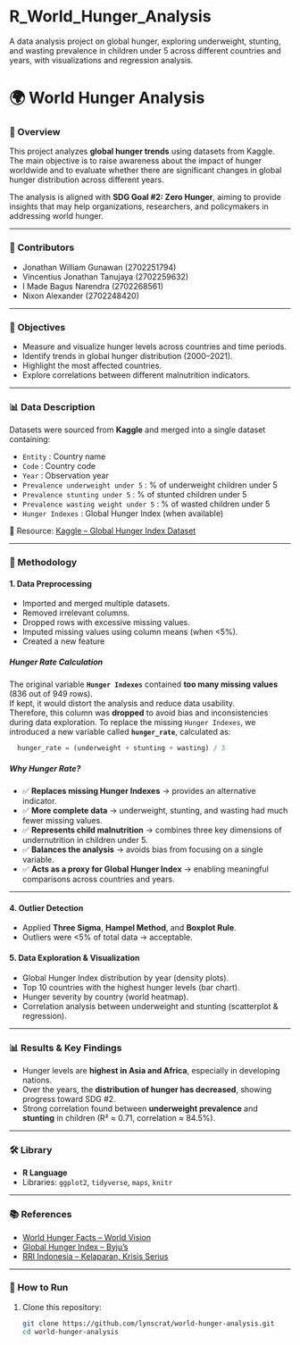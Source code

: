 # R_World_Hunger_Analysis
A data analysis project on global hunger, exploring underweight, stunting, and wasting prevalence in children under 5 across different countries and years, with visualizations and regression analysis.

# 🌍 World Hunger Analysis

### 📌 Overview
This project analyzes **global hunger trends** using datasets from Kaggle.  
The main objective is to raise awareness about the impact of hunger worldwide and to evaluate whether there are significant changes in global hunger distribution across different years.

The analysis is aligned with **SDG Goal #2: Zero Hunger**, aiming to provide insights that may help organizations, researchers, and policymakers in addressing world hunger.

---

### 👥 Contributors
- Jonathan William Gunawan (2702251794)  
- Vincentius Jonathan Tanujaya (2702259632)  
- I Made Bagus Narendra (2702268561)  
- Nixon Alexander (2702248420)  

---

### 🎯 Objectives
- Measure and visualize hunger levels across countries and time periods.  
- Identify trends in global hunger distribution (2000–2021).  
- Highlight the most affected countries.  
- Explore correlations between different malnutrition indicators. 

---

### 📊 Data Description
Datasets were sourced from **Kaggle** and merged into a single dataset containing:  
- `Entity` : Country name  
- `Code` : Country code  
- `Year` : Observation year  
- `Prevalence underweight under 5` : % of underweight children under 5  
- `Prevalence stunting under 5` : % of stunted children under 5  
- `Prevalence wasting weight under 5` : % of wasted children under 5  
- `Hunger Indexes` : Global Hunger Index (when available)

📂 Resource: [Kaggle – Global Hunger Index Dataset](https://www.kaggle.com/datasets/whenamancodes/the-global-hunger-index)

---

### 🔧 Methodology
#### 1. Data Preprocessing
- Imported and merged multiple datasets.  
- Removed irrelevant columns.  
- Dropped rows with excessive missing values.  
- Imputed missing values using column means (when <5%).  
- Created a new feature
  
##### Hunger Rate Calculation
The original variable **`Hunger Indexes`** contained **too many missing values** (836 out of 949 rows).  
If kept, it would distort the analysis and reduce data usability.  
Therefore, this column was **dropped** to avoid bias and inconsistencies during data exploration.
To replace the missing `Hunger Indexes`, we introduced a new variable called **`hunger_rate`**, calculated as:

```r
  hunger_rate = (underweight + stunting + wasting) / 3
```

##### Why Hunger Rate?
- ✅ **Replaces missing Hunger Indexes** → provides an alternative indicator.  
- ✅ **More complete data** → underweight, stunting, and wasting had much fewer missing values.  
- ✅ **Represents child malnutrition** → combines three key dimensions of undernutrition in children under 5.  
- ✅ **Balances the analysis** → avoids bias from focusing on a single variable.  
- ✅ **Acts as a proxy for Global Hunger Index** → enabling meaningful comparisons across countries and years.

---

#### 4. Outlier Detection
- Applied **Three Sigma**, **Hampel Method**, and **Boxplot Rule**.  
- Outliers were <5% of total data → acceptable.  

#### 5. Data Exploration & Visualization
- Global Hunger Index distribution by year (density plots).  
- Top 10 countries with the highest hunger levels (bar chart).  
- Hunger severity by country (world heatmap).  
- Correlation analysis between underweight and stunting (scatterplot & regression). 

---

### 📊 Results & Key Findings
- Hunger levels are **highest in Asia and Africa**, especially in developing nations.  
- Over the years, the **distribution of hunger has decreased**, showing progress toward SDG #2.  
- Strong correlation found between **underweight prevalence** and **stunting** in children (R² ≈ 0.71, correlation ≈ 84.5%).

---

### 🛠️ Library
- **R Language**  
- Libraries: `ggplot2`, `tidyverse`, `maps`, `knitr`  

---

### 📚 References
- [World Hunger Facts – World Vision](https://www.worldvision.ca/stories/food/world-hunger-facts-how-to-help#What%20is%20world%20hunger)  
- [Global Hunger Index – Byju’s](https://byjus.com/free-ias-prep/global)  
- [RRI Indonesia – Kelaparan, Krisis Serius](https://www.rri.co.id/kupang/nasional/714100/kelaparan-krisis-serius-yang-menjadi-perhatian-dunia)  

---

### 🚀 How to Run
1. Clone this repository:  
   ```bash
   git clone https://github.com/lynscrat/world-hunger-analysis.git
   cd world-hunger-analysis
